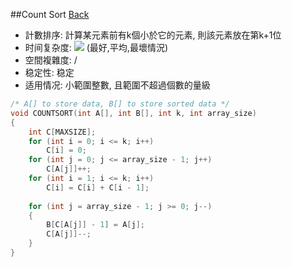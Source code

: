 ##Count Sort [Back](./../Sort.md)
- 計數排序: 計算某元素前有k個小於它的元素, 則該元素放在第k+1位
- 时间复杂度: <img src="./okn.png"> (最好,平均,最壞情況)
- 空間複雜度: /
- 稳定性: 稳定
- 适用情况: 小範圍整數, 且範圍不超過個數的量級

```c
/* A[] to store data, B[] to store sorted data */
void COUNTSORT(int A[], int B[], int k, int array_size)
{
	int C[MAXSIZE];
	for (int i = 0; i <= k; i++)
		C[i] = 0;
	for (int j = 0; j <= array_size - 1; j++)
		C[A[j]]++;
	for (int i = 1; i <= k; i++)
		C[i] = C[i] + C[i - 1];
	
	for (int j = array_size - 1; j >= 0; j--)
	{
		B[C[A[j]] - 1] = A[j];
		C[A[j]]--;
	}
}
```
